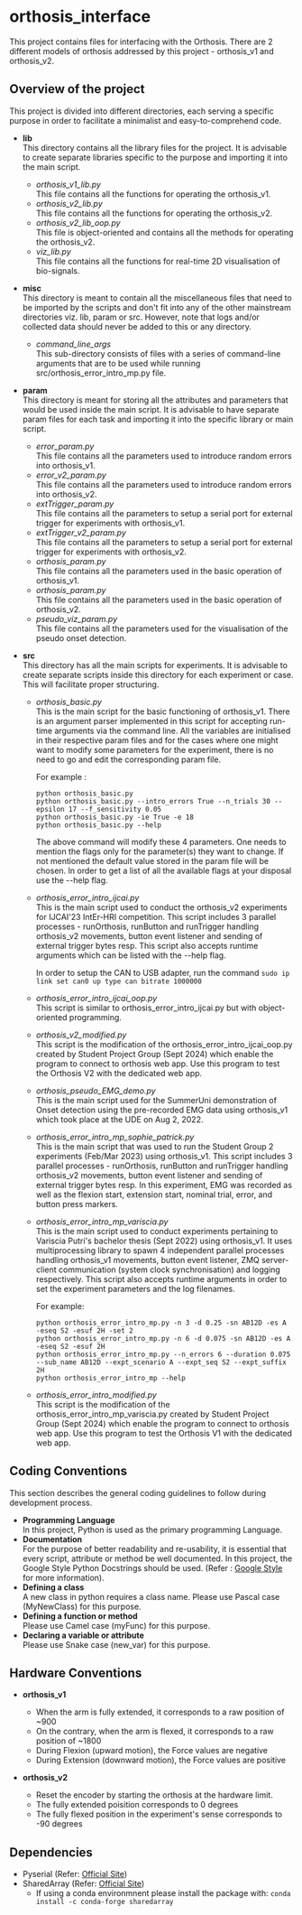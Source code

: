 # orthosis_interface

This project contains files for interfacing with the Orthosis. There are 2 different models of orthosis addressed by this project - orthosis_v1 and orthosis_v2.


## Overview of the project
This project is divided into different directories, each serving a specific purpose in order to facilitate a minimalist and easy-to-comprehend code.
- **lib** <br />
This directory contains all the library files for the project. It is advisable to create separate libraries specific to the purpose and importing it into the main script. 
  - *orthosis_v1_lib.py* <br />
  This file contains all the functions for operating the orthosis_v1.
  - *orthosis_v2_lib.py* <br />
  This file contains all the functions for operating the orthosis_v2.
  - *orthosis_v2_lib_oop.py* <br />
  This file is object-oriented and contains all the methods for operating the orthosis_v2. 
  - *viz_lib.py* <br />
  This file contains all the functions for real-time 2D visualisation of bio-signals.

- **misc** <br />
This directory is meant to contain all the miscellaneous files that need to be imported by the scripts and don't fit into any of the other mainstream directories viz. lib, param or src. However, note that logs and/or collected data should never be added to this or any directory.
  - *command_line_args* <br />
  This sub-directory consists of files with a series of command-line arguments that are to be used while running src/orthosis_error_intro_mp.py file.

- **param** <br />
This directory is meant for storing all the attributes and parameters that would be used inside the main script. It is advisable to have separate param files for each task and importing it into the specific library or main script.
  - *error_param.py* <br />
  This file contains all the parameters used to introduce random errors into orthosis_v1.
  - *error_v2_param.py* <br />
  This file contains all the parameters used to introduce random errors into orthosis_v2.
  - *extTrigger_param.py* <br/>
  This file contains all the parameters to setup a serial port for external trigger for experiments with orthosis_v1.
  - *extTrigger_v2_param.py* <br/>
  This file contains all the parameters to setup a serial port for external trigger for experiments with orthosis_v2.  
  - *orthosis_param.py* <br />
  This file contains all the parameters used in the basic operation of orthosis_v1. 
  - *orthosis_param.py* <br />
  This file contains all the parameters used in the basic operation of orthosis_v2. 
  - *pseudo_viz_param.py* <br />
  This file contains all the parameters used for the visualisation of the pseudo onset detection.
  


- **src** <br />
This directory has all the main scripts for experiments. It is advisable to create separate scripts inside this directory for each experiment or case. This will facilitate proper structuring.
  - *orthosis_basic.py* <br />
  This is the main script for the basic functioning of orthosis_v1. There is an argument parser implemented in this script for accepting run-time arguments via the command line. All the variables are initialised in their respective param files and for the cases where one might want to modify some parameters for the experiment, there is no need to go and edit the corresponding param file.

    For example : 
    ```
    python orthosis_basic.py
    python orthosis_basic.py --intro_errors True --n_trials 30 --epsilon 17 --f_sensitivity 0.05
    python orthosis_basic.py -ie True -e 18
    python orthosis_basic.py --help 

    ```
    The above command will modify these 4 parameters. One needs to mention the flags only for the parameter(s) they want to change. If not mentioned the default value stored in the param file will be chosen. In order to get a list of all the available flags at your disposal use the --help flag.
  
  - *orthosis_error_intro_ijcai.py* <br/>
  This is the main script used to conduct the orthosis_v2 experiments for IJCAI'23 IntEr-HRI competition. This script includes 3 parallel processes - runOrthosis, runButton and runTrigger handling orthosis_v2 movements, button event listener and sending of external trigger bytes resp. This script also accepts runtime arguments which can be listed with the --help flag.
  
    In order to setup the CAN to USB adapter, run the command ``` sudo ip link set can0 up type can bitrate 1000000 ```

  - *orthosis_error_intro_ijcai_oop.py* <br/>
  This script is similar to orthosis_error_intro_ijcai.py but with object-oriented programming.

  - *orthosis_v2_modified.py* <br />
  This script is the modification of the orthosis_error_intro_ijcai_oop.py created by Student Project Group (Sept 2024) which enable the program to connect to orthosis web app. Use this program to test the Orthosis V2 with the dedicated
web app.

  - *orthosis_pseudo_EMG_demo.py* <br />
  This is the main script used for the SummerUni demonstration of Onset detection using the pre-recorded EMG data using orthosis_v1 which took place at the UDE on Aug 2, 2022.

  - *orthosis_error_intro_mp_sophie_patrick.py* <br/>
  This is the main script that was used to run the Student Group 2 experiments (Feb/Mar 2023) using orthosis_v1. This script includes 3 parallel processes - runOrthosis, runButton and runTrigger handling orthosis_v2 movements, button event listener and sending of external trigger bytes resp. In this experiment, EMG was recorded as well as the flexion start, extension start, nominal trial, error, and button press markers.

  - *orthosis_error_intro_mp_variscia.py* <br />
  This is the main script used to conduct experiments pertaining to Variscia Putri's bachelor thesis (Sept 2022) using orthosis_v1. It uses multiprocessing library to spawn 4 independent parallel processes handling orthosis_v1 movements, button event listener, ZMQ server-client communication (system clock synchronisation) and logging respectively. This script also accepts runtime arguments in order to set the experiment parameters and the log filenames. 

    For example:
    ```
    python orthosis_error_intro_mp.py -n 3 -d 0.25 -sn AB12D -es A -eseq S2 -esuf 2H -set 2
    python orthosis_error_intro_mp.py -n 6 -d 0.075 -sn AB12D -es A -eseq S2 -esuf 2H
    python orthosis_error_intro_mp.py --n_errors 6 --duration 0.075 --sub_name AB12D --expt_scenario A --expt_seq S2 --expt_suffix 2H
    python orthosis_error_intro_mp --help

    ```
  - *orthosis_error_intro_modified.py* <br />
  This script is the modification of the orthosis_error_intro_mp_variscia.py created by Student Project Group (Sept 2024) which enable the program to connect to orthosis web app. Use this program to test the Orthosis V1 with the dedicated web app.

  
## Coding Conventions
This section describes the general coding guidelines to follow during development process.
- **Programming Language** <br />
In this project, Python is used as the primary programming Language.
- **Documentation** <br />
For the purpose of better readability and re-usability, it is essential that every script, attribute or method be well documented. In this project, the Google Style Python Docstrings should be used. (Refer : [Google Style](https://sphinxcontrib-napoleon.readthedocs.io/en/latest/example_google.html) for more information). 
- **Defining a class** <br />
A new class in python requires a class name. Please use Pascal case (MyNewClass) for this purpose.
- **Defining a function or method** <br />
Please use Camel case (myFunc) for this purpose.
- **Declaring a variable or attribute** <br />
Please use Snake case (new_var) for this purpose.


## Hardware Conventions
- **orthosis_v1** <br/>
  - When the arm is fully extended, it corresponds to a raw position of ~900
  - On the contrary, when the arm is flexed, it corresponds to a raw position of ~1800
  - During Flexion (upward motion), the Force values are negative
  - During Extension (downward motion), the Force values are positive

- **orthosis_v2** <br/>
  - Reset the encoder by starting the orthosis at the hardware limit.
  - The fully extended poisition corresponds to 0 degrees
  - The fully flexed position in the experiment's sense corresponds to -90 degrees

  
## Dependencies
- Pyserial (Refer: [Official Site](https://pyserial.readthedocs.io/en/latest/pyserial.html))
- SharedArray (Refer: [Official Site](https://pypi.org/project/SharedArray/))
  - If using a conda environmnent please install the package with: ```conda install -c conda-forge sharedarray```
